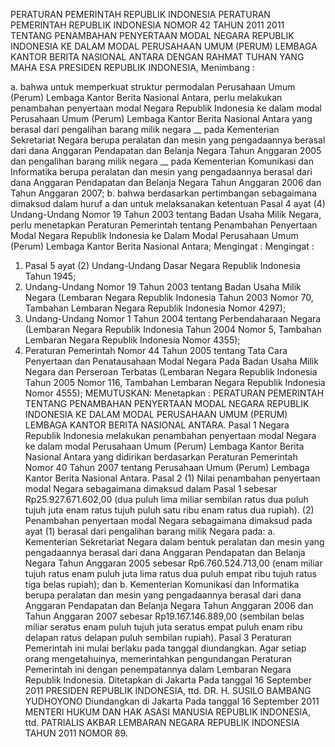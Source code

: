  PERATURAN PEMERINTAH REPUBLIK INDONESIA PERATURAN PEMERINTAH REPUBLIK INDONESIA NOMOR 42 TAHUN 2011 2011 TENTANG PENAMBAHAN PENYERTAAN MODAL NEGARA REPUBLIK INDONESIA KE DALAM MODAL PERUSAHAAN UMUM (PERUM) LEMBAGA KANTOR BERITA NASIONAL ANTARA
DENGAN RAHMAT TUHAN YANG MAHA ESA PRESIDEN REPUBLIK INDONESIA,
Menimbang :

a. bahwa untuk memperkuat struktur permodalan Perusahaan Umum (Perum) Lembaga Kantor Berita Nasional Antara, perlu melakukan penambahan penyertaan modal Negara Republik Indonesia ke dalam modal Perusahaan Umum (Perum) Lembaga Kantor Berita Nasional Antara yang berasal dari pengalihan barang milik negara __ pada Kementerian Sekretariat Negara berupa peralatan dan mesin yang pengadaannya berasal dari dana Anggaran Pendapatan dan Belanja Negara Tahun Anggaran 2005 dan pengalihan barang milik negara __ pada Kementerian Komunikasi dan Informatika berupa peralatan dan mesin yang pengadaannya berasal dari dana Anggaran Pendapatan dan Belanja Negara Tahun Anggaran 2006 dan Tahun Anggaran 2007;
b. bahwa berdasarkan pertimbangan sebagaimana dimaksud dalam huruf a dan untuk melaksanakan ketentuan Pasal 4 ayat (4) Undang-Undang Nomor 19 Tahun 2003 tentang Badan Usaha Milik Negara, perlu menetapkan Peraturan Pemerintah tentang Penambahan Penyertaan Modal Negara Republik Indonesia ke Dalam Modal Perusahaan Umum (Perum) Lembaga Kantor Berita Nasional Antara;
Mengingat :
Mengingat :

1. Pasal 5 ayat (2) Undang-Undang Dasar Negara Republik Indonesia Tahun 1945;
2. Undang-Undang Nomor 19 Tahun 2003 tentang Badan Usaha Milik Negara (Lembaran Negara Republik Indonesia Tahun 2003 Nomor 70, Tambahan Lembaran Negara Republik Indonesia Nomor 4297);
3. Undang-Undang Nomor 1 Tahun 2004 tentang Perbendaharaan Negara (Lembaran Negara Republik Indonesia Tahun 2004 Nomor 5, Tambahan Lembaran Negara Republik Indonesia Nomor 4355);
4. Peraturan Pemerintah Nomor 44 Tahun 2005 tentang Tata Cara Penyertaan dan Penatausahaan Modal Negara Pada Badan Usaha Milik Negara dan Perseroan Terbatas (Lembaran Negara Republik Indonesia Tahun 2005 Nomor 116, Tambahan Lembaran Negara Republik Indonesia Nomor 4555);
MEMUTUSKAN:
 Menetapkan : PERATURAN PEMERINTAH TENTANG PENAMBAHAN PENYERTAAN MODAL NEGARA REPUBLIK INDONESIA KE DALAM MODAL PERUSAHAAN UMUM (PERUM) LEMBAGA KANTOR BERITA NASIONAL ANTARA.
Pasal 1
Negara Republik Indonesia melakukan penambahan penyertaan modal Negara ke dalam modal Perusahaan Umum (Perum) Lembaga Kantor Berita Nasional Antara yang didirikan berdasarkan Peraturan Pemerintah Nomor 40 Tahun 2007 tentang Perusahaan Umum (Perum) Lembaga Kantor Berita Nasional Antara.
Pasal 2
(1) Nilai penambahan penyertaan modal Negara sebagaimana dimaksud dalam Pasal 1 sebesar Rp25.927.671.602,00 (dua puluh lima miliar sembilan ratus dua puluh tujuh juta enam ratus tujuh puluh satu ribu enam ratus dua rupiah).
(2) Penambahan penyertaan modal Negara sebagaimana dimaksud pada ayat (1) berasal dari pengalihan barang milik Negara pada:
a. Kementerian Sekretariat Negara dalam bentuk peralatan dan mesin yang pengadaannya berasal dari dana Anggaran Pendapatan dan Belanja Negara Tahun Anggaran 2005 sebesar Rp6.760.524.713,00 (enam miliar tujuh ratus enam puluh juta lima ratus dua puluh empat ribu tujuh ratus tiga belas rupiah); dan
b. Kementerian Komunikasi dan Informatika berupa peralatan dan mesin yang pengadaannya berasal dari dana Anggaran Pendapatan dan Belanja Negara Tahun Anggaran 2006 dan Tahun Anggaran 2007 sebesar Rp19.167.146.889,00 (sembilan belas miliar seratus enam puluh tujuh juta seratus empat puluh enam ribu delapan ratus delapan puluh sembilan rupiah).
Pasal 3
Peraturan Pemerintah ini mulai berlaku pada tanggal diundangkan.
Agar setiap orang mengetahuinya, memerintahkan pengundangan Peraturan Pemerintah ini dengan penempatannya dalam Lembaran Negara Republik Indonesia. Ditetapkan di Jakarta Pada tanggal 16 September 2011 PRESIDEN REPUBLIK INDONESIA, ttd. DR. H. SUSILO BAMBANG YUDHOYONO Diundangkan di Jakarta Pada tanggal 16 September 2011 MENTERI HUKUM DAN HAK ASASI MANUSIA REPUBLIK INDONESIA, ttd. PATRIALIS AKBAR LEMBARAN NEGARA REPUBLIK INDONESIA TAHUN 2011 NOMOR 89.